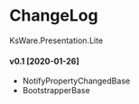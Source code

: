 ﻿# ChangeLog
KsWare.Presentation.Lite

#### v0.1 [2020-01-26]
- NotifyPropertyChangedBase
- BootstrapperBase
